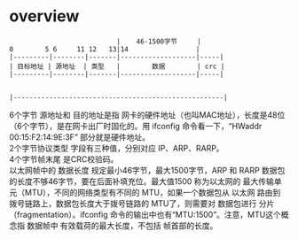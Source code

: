 # overview
```
                           |    46-1500字节     |
0        5 6     11 12   13|14                 | 
|---------|--------|-------|-------------------|-----|
| 目标地址 | 源地址  | 类型   |        数据        | crc |
|---------|--------|-------|-------------------|-----|


|-----------------------------------------------------|
```
6个字节 源地址和 目的地址是指 网卡的硬件地址（也叫MAC地址），长度是48位（6个字节），是在网卡出厂时固化的。用 ifconfig 命令看一下，“HWaddr 00:15:F2:14:9E:3F” 部分就是硬件地址。  
2个字节协议类型 字段有三种值，分别对应 IP、ARP、RARP。  
4个字节帧末尾 是CRC校验码。  
以太网帧中的 数据长度 规定最小46字节，最大1500字节，ARP 和 RARP 数据包的长度不够46字节，要在后面补填充位。最大值1500 称为以太网的 最大传输单元（MTU），不同的网络类型有不同的 MTU，如果一个数据包从 以太网 路由到 拨号链路上，数据包长度大于拨号链路的 MTU了，则需要对 数据包进行 分片（fragmentation）。ifconfig 命令的输出中也有“MTU:1500”。注意，MTU这个概念指 数据帧中 有效载荷的最大长度，不包括 帧首部的长度。  